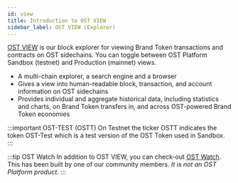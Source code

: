 ```yaml
---
id: view
title: Introduction to OST VIEW
sidebar_label: OST VIEW (Explorer)
---
```


[OST VIEW](https://view.ost.com) is our block explorer for viewing Brand Token transactions and contracts on OST sidechains. You can toggle between OST Platform Sandbox (testnet) and Production (mainnet) views.
* A multi-chain explorer, a search engine and a browser 
* Gives a view into human-readable block, transaction, and account information on OST sidechains
* Provides individual and aggregate historical data, including statistics and charts, on Brand Token transfers in, and across OST-powered Brand Token economies

:::important OST-TEST (OSTT)
On Testnet the ticker OSTT indicates the token OST-Test which is a test version of the OST Token used in Sandbox.
:::

:::tip OST Watch
In addition to OST VIEW, you can check-out [OST Watch](https://ostwatch.com). This has been built by one of our community members. _It is not an OST Platform product._
:::